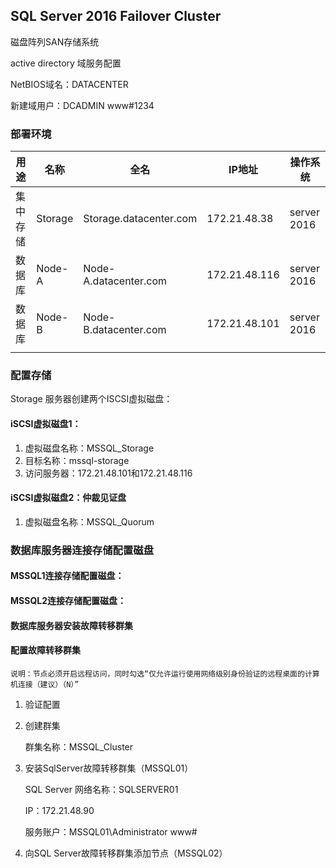 ## SQL Server 2016 Failover Cluster

磁盘阵列SAN存储系统

active directory 域服务配置

NetBIOS域名：DATACENTER

新建域用户：DCADMIN www#1234

### 部署环境

| 用途     | 名称    | 全名                   | IP地址        | 操作系统    |
| -------- | ------- | ---------------------- | ------------- | ----------- |
| 集中存储 | Storage | Storage.datacenter.com | 172.21.48.38  | server 2016 |
| 数据库   | Node-A  | Node-A.datacenter.com  | 172.21.48.116 | server 2016 |
| 数据库   | Node-B  | Node-B.datacenter.com  | 172.21.48.101 | server 2016 |
|          |         |                        |               |             |

### 配置存储

Storage 服务器创建两个ISCSI虚拟磁盘：

#### iSCSI虚拟磁盘1：

1.  虚拟磁盘名称：MSSQL_Storage
2. 目标名称：mssql-storage
3. 访问服务器：172.21.48.101和172.21.48.116

#### iSCSI虚拟磁盘2：仲裁见证盘

1.  虚拟磁盘名称：MSSQL_Quorum

### 数据库服务器连接存储配置磁盘

#### MSSQL1连接存储配置磁盘：

#### MSSQL2连接存储配置磁盘：

#### 数据库服务器安装故障转移群集

#### 配置故障转移群集

```
说明：节点必须开启远程访问，同时勾选“仅允许运行使用网络级别身份验证的远程桌面的计算机连接（建议）（N）”
```

1. 验证配置

2. 创建群集

   群集名称：MSSQL_Cluster

3. 安装SqlServer故障转移群集（MSSQL01）

   SQL Server 网络名称：SQLSERVER01

   IP：172.21.48.90

   服务账户：MSSQL01\Administrator  www#

4. 向SQL Server故障转移群集添加节点（MSSQL02）